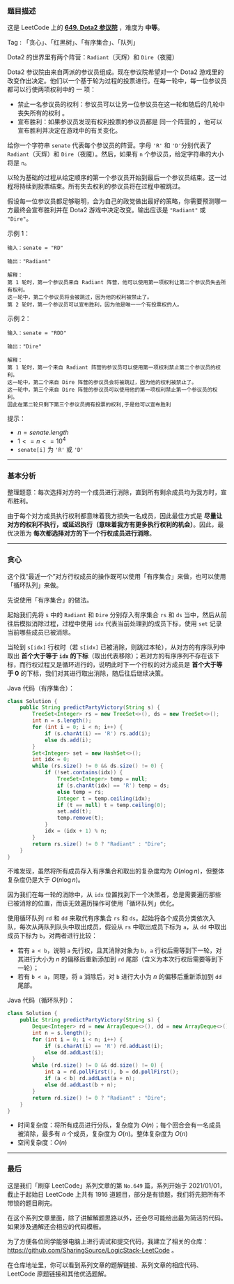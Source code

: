 ### 题目描述

这是 LeetCode 上的 **[649. Dota2 参议院](https://leetcode.cn/problems/dota2-senate/solutions/2402101/gong-shui-san-xie-jie-he-shu-ju-jie-gou-x581k/)** ，难度为 **中等**。

Tag : 「贪心」、「红黑树」、「有序集合」、「队列」



Dota2 的世界里有两个阵营：`Radiant`（天辉）和 `Dire`（夜魇）

Dota2 参议院由来自两派的参议员组成。现在参议院希望对一个 Dota2 游戏里的改变作出决定。他们以一个基于轮为过程的投票进行。在每一轮中，每一位参议员都可以行使两项权利中的 一 项：

* 禁止一名参议员的权利：参议员可以让另一位参议员在这一轮和随后的几轮中丧失所有的权利 。
* 宣布胜利：如果参议员发现有权利投票的参议员都是 同一个阵营的 ，他可以宣布胜利并决定在游戏中的有关变化。

给你一个字符串 `senate` 代表每个参议员的阵营。字母 `'R'` 和 `'D'`分别代表了 `Radiant`（天辉）和 `Dire`（夜魇）。然后，如果有 `n` 个参议员，给定字符串的大小将是 `n`。

以轮为基础的过程从给定顺序的第一个参议员开始到最后一个参议员结束。这一过程将持续到投票结束。所有失去权利的参议员将在过程中被跳过。

假设每一位参议员都足够聪明，会为自己的政党做出最好的策略，你需要预测哪一方最终会宣布胜利并在 Dota2 游戏中决定改变。输出应该是 `"Radiant"` 或 `"Dire"`。

示例 1：
```
输入：senate = "RD"

输出："Radiant"

解释：
第 1 轮时，第一个参议员来自 Radiant 阵营，他可以使用第一项权利让第二个参议员失去所有权利。
这一轮中，第二个参议员将会被跳过，因为他的权利被禁止了。
第 2 轮时，第一个参议员可以宣布胜利，因为他是唯一一个有投票权的人。
```
示例 2：
```
输入：senate = "RDD"

输出："Dire"

解释：
第 1 轮时，第一个来自 Radiant 阵营的参议员可以使用第一项权利禁止第二个参议员的权利。
这一轮中，第二个来自 Dire 阵营的参议员会将被跳过，因为他的权利被禁止了。
这一轮中，第三个来自 Dire 阵营的参议员可以使用他的第一项权利禁止第一个参议员的权利。
因此在第二轮只剩下第三个参议员拥有投票的权利,于是他可以宣布胜利
```

提示：
* $n = senate.length$
* $1 <= n <= 10^4$
* `senate[i]` 为 `'R'` 或 `'D'`

---

### 基本分析

整理题意：每次选择对方的一个成员进行消除，直到所有剩余成员均为我方时，宣布胜利。

由于每个对方成员执行权利都意味着我方损失一名成员，因此最佳方式是 **尽量让对方的权利不执行，或延迟执行（意味着我方有更多执行权利的机会）**。因此，最优决策为 **每次都选择对方的下一个行权成员进行消除**。

---

### 贪心

这个找“最近一个”对方行权成员的操作既可以使用「有序集合」来做，也可以使用「循环队列」来做。

先说使用「有序集合」的做法。

起始我们先将 `s` 中的 `Radiant` 和 `Dire` 分别存入有序集合 `rs` 和 `ds` 当中，然后从前往后模拟消除过程，过程中使用 `idx` 代表当前处理到的成员下标，使用 `set` 记录当前哪些成员已被消除。

当轮到 `s[idx]` 行权时（若 `s[idx]` 已被消除，则跳过本轮），从对方的有序队列中取出 **首个大于等于 `idx` 的下标**（取出代表移除）；若对方的有序序列不存在该下标，而行权过程又是循环进行的，说明此时下一个行权的对方成员是 **首个大于等于 $0$** 的下标，我们对其进行取出消除，随后往后继续决策。

Java 代码（有序集合）：
```Java
class Solution {
    public String predictPartyVictory(String s) {
        TreeSet<Integer> rs = new TreeSet<>(), ds = new TreeSet<>();
        int n = s.length();
        for (int i = 0; i < n; i++) {
            if (s.charAt(i) == 'R') rs.add(i);
            else ds.add(i);
        }
        Set<Integer> set = new HashSet<>();
        int idx = 0;
        while (rs.size() != 0 && ds.size() != 0) {
            if (!set.contains(idx)) {
                TreeSet<Integer> temp = null;
                if (s.charAt(idx) == 'R') temp = ds;
                else temp = rs;
                Integer t = temp.ceiling(idx);
                if (t == null) t = temp.ceiling(0);
                set.add(t);
                temp.remove(t);
            }
            idx = (idx + 1) % n;
        }
        return rs.size() != 0 ? "Radiant" : "Dire";
    }
}
```
不难发现，虽然将所有成员存入有序集合和取出的复杂度均为 $O(n\log{n})$，但整体复杂度仍是大于 $O(n\log{n})$。

因为我们在每一轮的消除中，从 `idx` 位置找到下一个决策者，总是需要遍历那些已被消除的位置，而该无效遍历操作可使用「循环队列」优化。

使用循环队列 `rd` 和 `dd` 来取代有序集合 `rs` 和 `ds`。起始将各个成员分类依次入队，每次从两队列队头中取出成员，假设从 `rs` 中取出成员下标为 `a`，从 `dd` 中取出成员下标为 `b`，对两者进行比较：

* 若有 `a < b`，说明 `a` 先行权，且其消除对象为 `b`，`a` 行权后需等到下一轮，对其进行大小为 $n$ 的偏移后重新添加到 `rd` 尾部（含义为本次行权后需要等到下一轮）；
* 若有 `b < a`，同理，将 `a` 消除后，对 `b` 进行大小为 $n$ 的偏移后重新添加到 `dd` 尾部。

Java 代码（循环队列）：
```Java
class Solution {
    public String predictPartyVictory(String s) {
        Deque<Integer> rd = new ArrayDeque<>(), dd = new ArrayDeque<>();
        int n = s.length();
        for (int i = 0; i < n; i++) {
            if (s.charAt(i) == 'R') rd.addLast(i);
            else dd.addLast(i);
        }
        while (rd.size() != 0 && dd.size() != 0) {
            int a = rd.pollFirst(), b = dd.pollFirst();
            if (a < b) rd.addLast(a + n);
            else dd.addLast(b + n);
        }
        return rd.size() != 0 ? "Radiant" : "Dire";
    }
}
```
* 时间复杂度：将所有成员进行分队，复杂度为 $O(n)$；每个回合会有一名成员被消除，最多有 $n$ 个成员，复杂度为 $O(n)$。整体复杂度为 $O(n)$
* 空间复杂度：$O(n)$

---

### 最后

这是我们「刷穿 LeetCode」系列文章的第 `No.649` 篇，系列开始于 2021/01/01，截止于起始日 LeetCode 上共有 1916 道题目，部分是有锁题，我们将先把所有不带锁的题目刷完。

在这个系列文章里面，除了讲解解题思路以外，还会尽可能给出最为简洁的代码。如果涉及通解还会相应的代码模板。

为了方便各位同学能够电脑上进行调试和提交代码，我建立了相关的仓库：https://github.com/SharingSource/LogicStack-LeetCode 。

在仓库地址里，你可以看到系列文章的题解链接、系列文章的相应代码、LeetCode 原题链接和其他优选题解。

